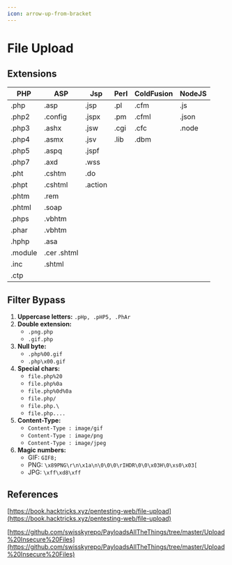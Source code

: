 ```yaml
---
icon: arrow-up-from-bracket
---
```


# File Upload

## Extensions

| PHP     | ASP         | Jsp     | Perl | ColdFusion | NodeJS |
| ------- | ----------- | ------- | ---- | ---------- | ------ |
| .php    | .asp        | .jsp    | .pl  | .cfm       | .js    |
| .php2   | .config     | .jspx   | .pm  | .cfml      | .json  |
| .php3   | .ashx       | .jsw    | .cgi | .cfc       | .node  |
| .php4   | .asmx       | .jsv    | .lib | .dbm       |        |
| .php5   | .aspq       | .jspf   |      |            |        |
| .php7   | .axd        | .wss    |      |            |        |
| .pht    | .cshtm      | .do     |      |            |        |
| .phpt   | .cshtml     | .action |      |            |        |
| .phtm   | .rem        |         |      |            |        |
| .phtml  | .soap       |         |      |            |        |
| .phps   | .vbhtm      |         |      |            |        |
| .phar   | .vbhtm      |         |      |            |        |
| .hphp   | .asa        |         |      |            |        |
| .module | .cer .shtml |         |      |            |        |
| .inc    | .shtml      |         |      |            |        |
| .ctp    |             |         |      |            |        |

## Filter Bypass

1. **Uppercase letters:** `.pHp, .pHP5, .PhAr`
2. **Double extension:**&#x20;
   * `.png.php`
   * `.gif.php`
3. **Null byte:**&#x20;
   * `.php%00.gif`
   * `.php\x00.gif`
4. **Special chars:**&#x20;
   * `file.php%20`
   * `file.php%0a`
   * `file.php%0d%0a`
   * `file.php/`
   * `file.php.\`
   * `file.php....`
5. **Content-Type:**&#x20;
   * `Content-Type : image/gif`
   * `Content-Type : image/png`
   * `Content-Type : image/jpeg`
6. **Magic numbers:**
   * GIF: `GIF8;`
   * PNG: `\x89PNG\r\n\x1a\n\0\0\0\rIHDR\0\0\x03H\0\xs0\x03[`
   * JPG: `\xff\xd8\xff`

## References

[https://book.hacktricks.xyz/pentesting-web/file-upload](https://book.hacktricks.xyz/pentesting-web/file-upload)

[https://github.com/swisskyrepo/PayloadsAllTheThings/tree/master/Upload%20Insecure%20Files](https://github.com/swisskyrepo/PayloadsAllTheThings/tree/master/Upload%20Insecure%20Files)
